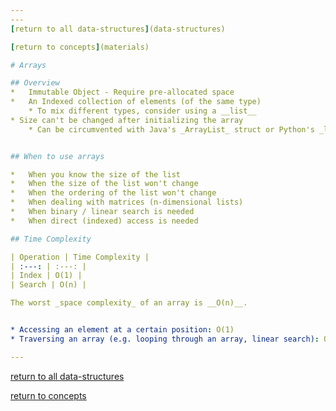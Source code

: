 ```yaml
---
---
[return to all data-structures](data-structures)

[return to concepts](materials)

# Arrays

## Overview
*   Immutable Object - Require pre-allocated space
*   An Indexed collection of elements (of the same type)
    * To mix different types, consider using a __list__
* Size can't be changed after initializing the array
    * Can be circumvented with Java's _ArrayList_ struct or Python's _list_ struct


## When to use arrays

*   When you know the size of the list
*   When the size of the list won't change
*   When the ordering of the list won't change
*   When dealing with matrices (n-dimensional lists)
*   When binary / linear search is needed
*   When direct (indexed) access is needed

## Time Complexity

| Operation | Time Complexity |
| :---: | :---: |
| Index | O(1) |
| Search | O(n) |

The worst _space complexity_ of an array is __O(n)__.


* Accessing an element at a certain position: O(1)
* Traversing an array (e.g. looping through an array, linear search): O(n)

---
```

[return to all data-structures](data-structures)

[return to concepts](materials)
